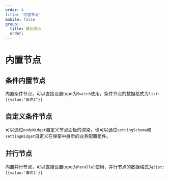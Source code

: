 ```yaml
---
order: 4
title: '内置节点'
mobile: false
group: 
  title: 最佳展示
  order: 
---
```

# 内置节点

## 条件内置节点
内置条件节点，可以直接设置type为`Switch`使用，条件节点的数据格式为`list:[{value:"条件1"}]`

<code src="./demo/switchNode/index.tsx"></code>


## 自定义条件节点
 可以通过`nodeWidget`自定义节点面板的渲染，也可以通过`settingSchema`和`settingWidget`自定义在弹窗中展示的业务配置组件。

<code src="./demo/switchNode/customSwitchNode/index.tsx"></code>

## 并行节点
  内置并行节点，可以直接设置type为`Parallel`使用，并行节点的数据格式为`list:[{value:'事件1'}]`
<code src="./demo/parallelNode/index.tsx"></code>
